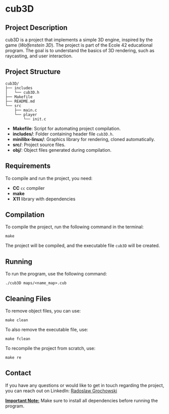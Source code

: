 # cub3D

## **Project Description**

cub3D is a project that implements a simple 3D engine, inspired by the game (*Wolfenstein 3D*). The project is part of the Ecole 42 educational program. The goal is to understand the basics of 3D rendering, such as raycasting, and user interaction.

## **Project Structure**
```
cub3D/
├── includes
│   └── cub3D.h
├── Makefile
├── README.md
└── src
    ├── main.c
    └── player
        └── init.c
```

- **Makefile**: Script for automating project compilation.
- **includes/**: Folder containing header file `cub3D.h`.
- **minilibx-linux/**: Graphics library for rendering, cloned automatically.
- **src/**: Project source files.
- **obj/**: Object files generated during compilation.

## **Requirements**

To compile and run the project, you need:

- **CC** `cc` compiler
- **make**
- **X11** library with dependencies

## **Compilation**

To compile the project, run the following command in the terminal:

```
make
```

The project will be compiled, and the executable file `cub3D` will be created.

## **Running**

To run the program, use the following command:

```./cub3D maps/<name_map>.cub```

## **Cleaning Files**

To remove object files, you can use:

```make clean```

To also remove the executable file, use:

```make fclean```

To recompile the project from scratch, use:

```make re```

## **Contact**

If you have any questions or would like to get in touch regarding the project, you can reach out on LinkedIn: [Radoslaw Grochowski](https://www.linkedin.com/in/radoslaw-grochowski/)

<u>**Important Note:**</u> Make sure to install all dependencies before running the program.

